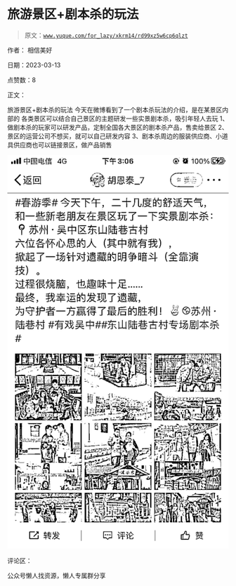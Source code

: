 # 旅游景区+剧本杀的玩法

> 原文：[`www.yuque.com/for_lazy/xkrm14/rd99xz5w6cp6qlzt`](https://www.yuque.com/for_lazy/xkrm14/rd99xz5w6cp6qlzt)



作者： 相信美好



日期：2023-03-13



点赞数：8



正文：



旅游景区+剧本杀的玩法 今天在微博看到了一个剧本杀玩法的介绍，是在某景区内部的 各类景区可以结合自己景区的主题研发一些实景剧本杀，吸引年轻人去玩 1、做剧本杀的玩家可以研发产品，定制全国各大景区的剧本杀产品，售卖给景区 2、景区的运营公司不想买，就可以自己研发内容 3、剧本杀周边的服装供应商、小道具供应商也可以链接景区，做产品销售



![](img/a676ca0dd6de43ff8a12983d99e3d48a.png)  

评论区：



公众号懒人找资源，懒人专属群分享

</ne-p>